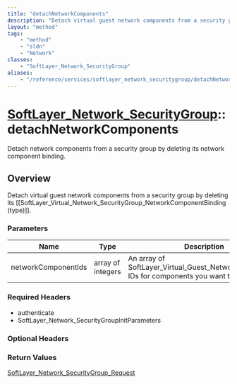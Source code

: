 ```yaml
---
title: "detachNetworkComponents"
description: "Detach virtual guest network components from a security group by deleting its [[SoftLayer_Virtual_Network_SecurityGroup_... "
layout: "method"
tags:
    - "method"
    - "sldn"
    - "Network"
classes:
    - "SoftLayer_Network_SecurityGroup"
aliases:
    - "/reference/services/softlayer_network_securitygroup/detachNetworkComponents"
---
```

# [SoftLayer_Network_SecurityGroup](/reference/services/SoftLayer_Network_SecurityGroup)::detachNetworkComponents

Detach network components from a security group by deleting its network component binding. 


## Overview 
Detach virtual guest network components from a security group by deleting its [[SoftLayer_Virtual_Network_SecurityGroup_NetworkComponentBinding (type)]]. 

### Parameters 
|Name | Type | Description |
| --- | --- | --- |
|networkComponentIds| array of integers| An array of SoftLayer_Virtual_Guest_Network_Component IDs for components you want to detach|


### Required Headers
* authenticate
* SoftLayer_Network_SecurityGroupInitParameters

### Optional Headers

### Return Values
<a href='/reference/datatypes/SoftLayer_Network_SecurityGroup_Request'>SoftLayer_Network_SecurityGroup_Request </a>

